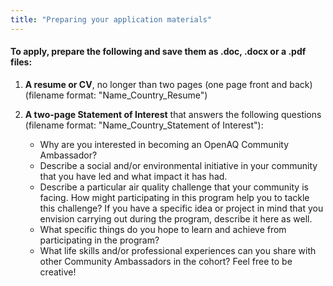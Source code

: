```yaml
---
title: "Preparing your application materials"
---
```


#### To apply, prepare the following and save them as .doc, .docx or a .pdf files:

1. **A resume or CV**, no longer than two pages (one page front and back) (filename format: "Name_Country_Resume")

2. **A two-page Statement of Interest** that answers the following questions (filename format: "Name_Country_Statement of Interest"):
   - Why are you interested in becoming an OpenAQ Community Ambassador?
   - Describe a social and/or environmental initiative in your community that you have led and what impact it has had.
   - Describe a particular air quality challenge that your community is facing. How might participating in this program help you to tackle this challenge? If you have a specific idea or project in mind that you envision carrying out during the program, describe it here as well.
   - What specific things do you hope to learn and achieve from participating in the program?
   - What life skills and/or professional experiences can you share with other Community Ambassadors in the cohort? Feel free to be creative!
